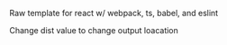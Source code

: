 Raw template for react w/ webpack, ts, babel, and eslint

Change dist value to change output loacation


